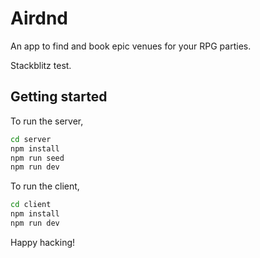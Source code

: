 # Airdnd

An app to find and book epic venues for your RPG parties.

Stackblitz test.

## Getting started

To run the server,

```bash
cd server
npm install
npm run seed
npm run dev
```

To run the client,

```bash
cd client
npm install
npm run dev
```

Happy hacking!
